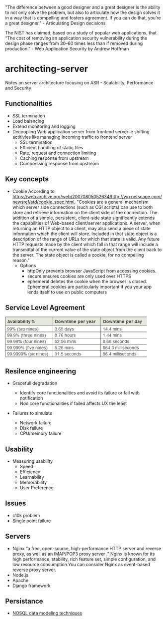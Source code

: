 "The difference between a good designer and a great designer is the ability to not only solve the problem, but also to articulate how the design solves it in a way that is compelling and fosters agreement. If you can do that, you’re a great designer." - Articulating Design decisions

The NIST has claimed, based on a study of popular web applications, that “The cost of removing an application security vulnerability during the design phase ranges from 30–60 times less than if removed during production.” - Web Application Security by Andrew Hoffman

# architecting-server
Notes on server architecture focusing on ASR - Scalability, Performance and Security

## Functionalities
 * SSL termination
 * Load balancing
 * Extend monitoring and logging
 * Decoupling Web application server from frontend server ie shifting actitivies like managing incoming traffic to frontend server
   - SSL termination
   - Efficient handling of static files
   - Rate, request and connection limiting
   - Caching response from upstream
   - Compressing response from upstream

## Key concepts
 * Cookie
    According to https://web.archive.org/web/20070805052634/http://wp.netscape.com/newsref/std/cookie_spec.html, "Cookies are a general mechanism which server side connections (such as CGI scripts) can use to both store and retrieve information on the client side of the connection. The addition of a simple, persistent, client-side state significantly extends the capabilities of Web-based client/server applications. A server, when returning an HTTP object to a client, may also send a piece of state information which the client will store. Included in that state object is a description of the range of URLs for which that state is valid. Any future HTTP requests made by the client which fall in that range will include a transmittal of the current value of the state object from the client back to the server. The state object is called a cookie, for no compelling reason."
    - Options
      - httpOnly prevents browser JavaScript from accessing cookies.
      - secure ensures cookies are only used over HTTPS
      - ephemeral deletes the cookie when the browser is closed. Ephemeral cookies are particularly important if you your app lends itself to use on public computers

## Service Level Agreement
 ![SLA chart](./resources/SLA%20chart.png)
 
## Resilence engineering
 * Gracefull degradation
   - Identify core functionalities and avoid its failure or fail with notification
   - Non core functionalities if failed affects UX the least
   
 * Failures to simulate
   - Network failure
   - Disk failure
   - CPU/memory failure
## Usability
 * Measuring usability
   - Speed
   - Efficiency
   - Learnability
   - Memorability
   - User Preference 
## Issues
* c10k problem
* Single point failure

## Servers
 * Nginx
    “a free, open-source, high-performance HTTP server and reverse proxy, as well as an IMAP/POP3 proxy server .” Nginx is known for its high performance, stability,
    rich feature set, simple configuration, and low resource consumption.You can consider Nginx as event-based reverse proxy server.
 * Node.js
 * Apache
 * Django framework
 
 ## Persistance
 * [NOSQL data modeling techniques](https://highlyscalable.wordpress.com/2012/03/01/nosql-data-modeling-techniques/)

